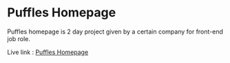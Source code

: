 # Puffles Homepage

Puffles homepage is 2 day project given by a certain company for front-end job role.

Live link : [Puffles Homepage](https://puffles-react-homepage.netlify.app/)
